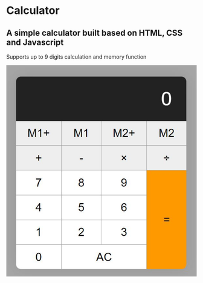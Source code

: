 # Calculator
## A simple calculator built based on HTML, CSS and Javascript
Supports up to 9 digits calculation and memory function

![Final-outcome](https://github.com/xiuxiucui/Calculator/blob/main/Picture/Final_outcome.JPG)
